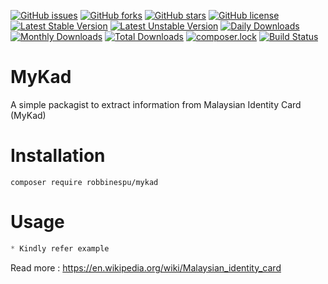 [![GitHub issues](https://img.shields.io/github/issues/RobbiNespu/MyKad.svg)](https://github.com/RobbiNespu/MyKad/issues)
[![GitHub forks](https://img.shields.io/github/forks/RobbiNespu/MyKad.svg)](https://github.com/RobbiNespu/MyKad/network)
[![GitHub stars](https://img.shields.io/github/stars/RobbiNespu/MyKad.svg)](https://github.com/RobbiNespu/MyKad/stargazers)
[![GitHub license](https://img.shields.io/badge/license-MIT-blue.svg)](https://raw.githubusercontent.com/RobbiNespu/MyKad/master/LICENSE.md)
[![Latest Stable Version](https://poser.pugx.org/robbinespu/mykad/v/stable)](https://packagist.org/packages/robbinespu/mykad)
[![Latest Unstable Version](https://poser.pugx.org/robbinespu/mykad/v/unstable)](https://packagist.org/packages/robbinespu/mykad)
[![Daily Downloads](https://poser.pugx.org/robbinespu/mykad/d/daily)](https://packagist.org/packages/robbinespu/mykad)
[![Monthly Downloads](https://poser.pugx.org/robbinespu/mykad/d/monthly)](https://packagist.org/packages/robbinespu/mykad)
[![Total Downloads](https://poser.pugx.org/robbinespu/mykad/downloads)](https://packagist.org/packages/robbinespu/mykad)
[![composer.lock](https://poser.pugx.org/robbinespu/mykad/composerlock)](https://packagist.org/packages/robbinespu/mykad)
[![Build Status](https://travis-ci.org/RobbiNespu/MyKad.svg?branch=master)](https://travis-ci.org/RobbiNespu/MyKad)

# MyKad

A simple packagist to extract information from Malaysian Identity Card (MyKad)

# Installation

```
composer require robbinespu/mykad
```

# Usage

```php
* Kindly refer example
```

Read more : https://en.wikipedia.org/wiki/Malaysian_identity_card
